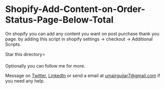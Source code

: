 # Shopify-Add-Content-on-Order-Status-Page-Below-Total

On shopify you can add any content you want on post purchase thank you page. by adding this script in shopify settings -> checkout -> Additional Scripts.

Star this directory:star:

Optionally you can follow me for more.

Message on [Twitter](https://twitter.com/MrUmairGujjar), [LinkedIn](https://www.linkedin.com/in/umairgujjar/) or send a email at [umairgujjar7@gmail.com](mailto:umairgujjar7@gmail.com) if you need any help.
